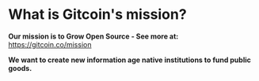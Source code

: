 # What is Gitcoin's mission?

**Our mission is to Grow Open Source - See more at:** https://gitcoin.co/mission

**We want to create new information age native institutions to fund public goods.**

